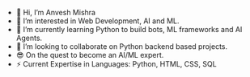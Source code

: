 - 👋 Hi, I’m Anvesh Mishra
- 👀 I’m interested in Web Development, AI and ML.
- 🌱 I’m currently learning Python to build bots, ML frameworks and AI Agents.
- 💞️ I’m looking to collaborate on Python backend based projects.
- 😎 On the quest to become an AI/ML expert. 
- ⚡ Current Expertise in Languages: Python, HTML, CSS, SQL

